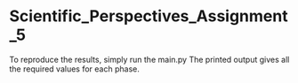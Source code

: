 # Scientific_Perspectives_Assignment_5

To reproduce the results, simply run the main.py
The printed output gives all the required values for each phase.
